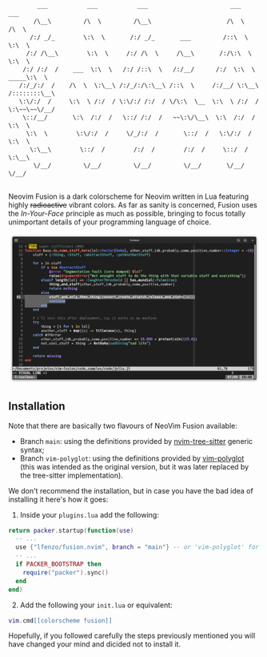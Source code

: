 ```
        ___           ___           ___                       ___           ___     
       /\__\         /\  \         /\__\                     /\  \         /\  \    
      /:/ _/_        \:\  \       /:/ _/_       ___         /::\  \        \:\  \   
     /:/ /\__\        \:\  \     /:/ /\  \     /\__\       /:/\:\  \        \:\  \  
    /:/ /:/  /    ___  \:\  \   /:/ /::\  \   /:/__/      /:/  \:\  \   _____\:\  \ 
   /:/_/:/  /    /\  \  \:\__\ /:/_/:/\:\__\ /::\  \     /:/__/ \:\__\ /::::::::\__\
   \:\/:/  /     \:\  \ /:/  / \:\/:/ /:/  / \/\:\  \__  \:\  \ /:/  / \:\~~\~~\/__/
    \::/__/       \:\  /:/  /   \::/ /:/  /   ~~\:\/\__\  \:\  /:/  /   \:\  \      
     \:\  \        \:\/:/  /     \/_/:/  /       \::/  /   \:\/:/  /     \:\  \     
      \:\__\        \::/  /        /:/  /        /:/  /     \::/  /       \:\__\    
       \/__/         \/__/         \/__/         \/__/       \/__/         \/__/
    
```

Neovim Fusion is a dark colorscheme for Neovim written in Lua featuring highly ~~radioactive~~ vibrant colors. As far as sanity is concerned, Fusion uses the _In-Your-Face_ principle as much as possible, bringing to focus totally unimportant details of your programming language of choice. 

![](./img/cover.png)

## Installation

Note that there are basically two flavours of NeoVim Fusion available:
- Branch `main`: using the definitions provided by [nvim-tree-sitter](https://github.com/nvim-treesitter/nvim-treesitter) generic syntax;
- Branch `vim-polyglot`: using the definitions provided by [vim-polyglot](ihttps://github.com/sheerun/vim-polyglot) (this was intended as the original version, but it was later replaced by the tree-sitter implementation).

We don't recommend the installation, but in case you have the bad idea of installing it here's how it goes:

1. Inside your `plugins.lua` add the following:

```lua
return packer.startup(function(use)
  -- ...
  use {"lfenzo/fusion.nvim", branch = "main"} -- or 'vim-polyglot' for the tree sitter branch
  -- ...
  if PACKER_BOOTSTRAP then
    require("packer").sync()
  end
end)
```

2. Add the following your `init.lua` or equivalent:

```lua
vim.cmd[[colorscheme fusion]]
```

Hopefully, if you followed carefully the steps previously mentioned you will have changed your mind and dicided not to install it.

